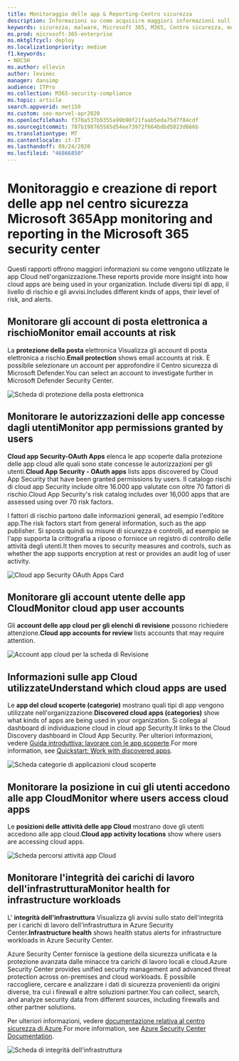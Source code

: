```yaml
---
title: Monitoraggio delle app & Reporting-Centro sicurezza
description: Informazioni su come acquisire maggiori informazioni sull'utilizzo delle app Cloud nell'organizzazione. Include diversi tipi di app, il livello di rischio e gli avvisi.
keywords: sicurezza, malware, Microsoft 365, M365, Centro sicurezza, monitoraggio, report, app
ms.prod: microsoft-365-enterprise
ms.mktglfcycl: deploy
ms.localizationpriority: medium
f1.keywords:
- NOCSH
ms.author: ellevin
author: levinec
manager: dansimp
audience: ITPro
ms.collection: M365-security-compliance
ms.topic: article
search.appverid: met150
ms.custom: seo-marvel-apr2020
ms.openlocfilehash: f370a537b9355a99b90f21faab5eda75d7f84cdf
ms.sourcegitcommit: 787b198765565d54ee73972f664bdbd5023d666b
ms.translationtype: MT
ms.contentlocale: it-IT
ms.lasthandoff: 08/24/2020
ms.locfileid: "46866850"
---
```

# <a name="app-monitoring-and-reporting-in-the-microsoft-365-security-center"></a><span data-ttu-id="62c74-105">Monitoraggio e creazione di report delle app nel centro sicurezza Microsoft 365</span><span class="sxs-lookup"><span data-stu-id="62c74-105">App monitoring and reporting in the Microsoft 365 security center</span></span>

<span data-ttu-id="62c74-106">Questi rapporti offrono maggiori informazioni su come vengono utilizzate le app Cloud nell'organizzazione.</span><span class="sxs-lookup"><span data-stu-id="62c74-106">These reports provide more insight into how cloud apps are being used in your organization.</span></span> <span data-ttu-id="62c74-107">Include diversi tipi di app, il livello di rischio e gli avvisi.</span><span class="sxs-lookup"><span data-stu-id="62c74-107">Includes different kinds of apps, their level of risk, and alerts.</span></span>

## <a name="monitor-email-accounts-at-risk"></a><span data-ttu-id="62c74-108">Monitorare gli account di posta elettronica a rischio</span><span class="sxs-lookup"><span data-stu-id="62c74-108">Monitor email accounts at risk</span></span>

<span data-ttu-id="62c74-109">La **protezione della posta** elettronica Visualizza gli account di posta elettronica a rischio.</span><span class="sxs-lookup"><span data-stu-id="62c74-109">**Email protection** shows email accounts at risk.</span></span> <span data-ttu-id="62c74-110">È possibile selezionare un account per approfondire il Centro sicurezza di Microsoft Defender.</span><span class="sxs-lookup"><span data-stu-id="62c74-110">You can select an account to investigate further in Microsoft Defender Security Center.</span></span>

![Scheda di protezione della posta elettronica](../../media/email-protection.png)

## <a name="monitor-app-permissions-granted-by-users"></a><span data-ttu-id="62c74-112">Monitorare le autorizzazioni delle app concesse dagli utenti</span><span class="sxs-lookup"><span data-stu-id="62c74-112">Monitor app permissions granted by users</span></span>

<span data-ttu-id="62c74-113">**Cloud app Security-OAuth Apps** elenca le app scoperte dalla protezione delle app cloud alle quali sono state concesse le autorizzazioni per gli utenti.</span><span class="sxs-lookup"><span data-stu-id="62c74-113">**Cloud App Security - OAuth apps** lists apps discovered by Cloud App Security that have been granted permissions by users.</span></span> <span data-ttu-id="62c74-114">Il catalogo rischi di cloud app Security include oltre 16.000 app valutate con oltre 70 fattori di rischio.</span><span class="sxs-lookup"><span data-stu-id="62c74-114">Cloud App Security's risk catalog includes over 16,000 apps that are assessed using over 70 risk factors.</span></span>

<span data-ttu-id="62c74-115">I fattori di rischio partono dalle informazioni generali, ad esempio l'editore app.</span><span class="sxs-lookup"><span data-stu-id="62c74-115">The risk factors start from general information, such as the app publisher.</span></span> <span data-ttu-id="62c74-116">Si sposta quindi su misure di sicurezza e controlli, ad esempio se l'app supporta la crittografia a riposo o fornisce un registro di controllo delle attività degli utenti.</span><span class="sxs-lookup"><span data-stu-id="62c74-116">It then moves to security measures and controls, such as whether the app supports encryption at rest or provides an audit log of user activity.</span></span>

![Cloud app Security OAuth Apps Card](../../media/cloud-app-security-oauth-apps.png)

## <a name="monitor-cloud-app-user-accounts"></a><span data-ttu-id="62c74-118">Monitorare gli account utente delle app Cloud</span><span class="sxs-lookup"><span data-stu-id="62c74-118">Monitor cloud app user accounts</span></span>

<span data-ttu-id="62c74-119">Gli **account delle app cloud per gli elenchi di revisione** possono richiedere attenzione.</span><span class="sxs-lookup"><span data-stu-id="62c74-119">**Cloud app accounts for review** lists accounts that may require attention.</span></span>

![Account app cloud per la scheda di Revisione](../../media/cloud-app-accounts-for-review.png)

## <a name="understand-which-cloud-apps-are-used"></a><span data-ttu-id="62c74-121">Informazioni sulle app Cloud utilizzate</span><span class="sxs-lookup"><span data-stu-id="62c74-121">Understand which cloud apps are used</span></span>

<span data-ttu-id="62c74-122">Le **app del cloud scoperte (categorie)** mostrano quali tipi di app vengono utilizzate nell'organizzazione.</span><span class="sxs-lookup"><span data-stu-id="62c74-122">**Discovered cloud apps (categories)** show what kinds of apps are being used in your organization.</span></span> <span data-ttu-id="62c74-123">Si collega al dashboard di individuazione cloud in cloud app Security.</span><span class="sxs-lookup"><span data-stu-id="62c74-123">It links to the Cloud Discovery dashboard in Cloud App Security.</span></span> <span data-ttu-id="62c74-124">Per ulteriori informazioni, vedere [Guida introduttiva: lavorare con le app scoperte](https://docs.microsoft.com/cloud-app-security/discovered-apps).</span><span class="sxs-lookup"><span data-stu-id="62c74-124">For more information, see [Quickstart: Work with discovered apps](https://docs.microsoft.com/cloud-app-security/discovered-apps).</span></span>  

![Scheda categorie di applicazioni cloud scoperte](../../media/discovered-cloud-apps-categories.png)

## <a name="monitor-where-users-access-cloud-apps"></a><span data-ttu-id="62c74-126">Monitorare la posizione in cui gli utenti accedono alle app Cloud</span><span class="sxs-lookup"><span data-stu-id="62c74-126">Monitor where users access cloud apps</span></span>

<span data-ttu-id="62c74-127">Le **posizioni delle attività delle app Cloud** mostrano dove gli utenti accedono alle app cloud.</span><span class="sxs-lookup"><span data-stu-id="62c74-127">**Cloud app activity locations** show where users are accessing cloud apps.</span></span>

![Scheda percorsi attività app Cloud](../../media/cloud-app-activity-locations.png)

## <a name="monitor-health-for-infrastructure-workloads"></a><span data-ttu-id="62c74-129">Monitorare l'integrità dei carichi di lavoro dell'infrastruttura</span><span class="sxs-lookup"><span data-stu-id="62c74-129">Monitor health for infrastructure workloads</span></span>

<span data-ttu-id="62c74-130">L' **integrità dell'infrastruttura** Visualizza gli avvisi sullo stato dell'integrità per i carichi di lavoro dell'infrastruttura in Azure Security Center.</span><span class="sxs-lookup"><span data-stu-id="62c74-130">**Infrastructure health** shows health status alerts for infrastructure workloads in Azure Security Center.</span></span>

<span data-ttu-id="62c74-131">Azure Security Center fornisce la gestione della sicurezza unificata e la protezione avanzata dalle minacce tra carichi di lavoro locali e cloud.</span><span class="sxs-lookup"><span data-stu-id="62c74-131">Azure Security Center provides unified security management and advanced threat protection across on-premises and cloud workloads.</span></span> <span data-ttu-id="62c74-132">È possibile raccogliere, cercare e analizzare i dati di sicurezza provenienti da origini diverse, tra cui i firewall e altre soluzioni partner.</span><span class="sxs-lookup"><span data-stu-id="62c74-132">You can collect, search, and analyze security data from different sources, including firewalls and other partner solutions.</span></span>

<span data-ttu-id="62c74-133">Per ulteriori informazioni, vedere [documentazione relativa al centro sicurezza di Azure](https://docs.microsoft.com/azure/security-center/).</span><span class="sxs-lookup"><span data-stu-id="62c74-133">For more information, see [Azure Security Center Documentation](https://docs.microsoft.com/azure/security-center/).</span></span>

![Scheda di integrità dell'infrastruttura](../../media/infrastructure-health.png)

